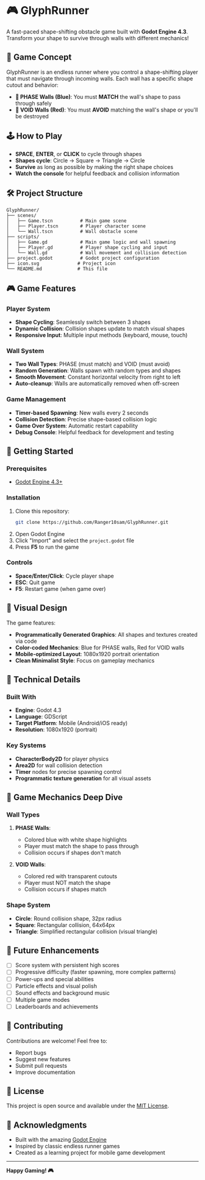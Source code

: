 # 🎮 GlyphRunner

A fast-paced shape-shifting obstacle game built with **Godot Engine 4.3**. Transform your shape to survive through walls with different mechanics!

## 🎯 Game Concept

GlyphRunner is an endless runner where you control a shape-shifting player that must navigate through incoming walls. Each wall has a specific shape cutout and behavior:

- **🔵 PHASE Walls (Blue)**: You must **MATCH** the wall's shape to pass through safely
- **🔴 VOID Walls (Red)**: You must **AVOID** matching the wall's shape or you'll be destroyed

## 🕹️ How to Play

- **SPACE**, **ENTER**, or **CLICK** to cycle through shapes
- **Shapes cycle**: Circle → Square → Triangle → Circle
- **Survive** as long as possible by making the right shape choices
- **Watch the console** for helpful feedback and collision information

## 🛠️ Project Structure

```
GlyphRunner/
├── scenes/
│   ├── Game.tscn          # Main game scene
│   ├── Player.tscn        # Player character scene
│   └── Wall.tscn          # Wall obstacle scene
├── scripts/
│   ├── Game.gd            # Main game logic and wall spawning
│   ├── Player.gd          # Player shape cycling and input
│   └── Wall.gd            # Wall movement and collision detection
├── project.godot          # Godot project configuration
├── icon.svg              # Project icon
└── README.md             # This file
```

## 🎮 Game Features

### Player System
- **Shape Cycling**: Seamlessly switch between 3 shapes
- **Dynamic Collision**: Collision shapes update to match visual shapes
- **Responsive Input**: Multiple input methods (keyboard, mouse, touch)

### Wall System
- **Two Wall Types**: PHASE (must match) and VOID (must avoid)
- **Random Generation**: Walls spawn with random types and shapes
- **Smooth Movement**: Constant horizontal velocity from right to left
- **Auto-cleanup**: Walls are automatically removed when off-screen

### Game Management
- **Timer-based Spawning**: New walls every 2 seconds
- **Collision Detection**: Precise shape-based collision logic
- **Game Over System**: Automatic restart capability
- **Debug Console**: Helpful feedback for development and testing

## 🚀 Getting Started

### Prerequisites
- [Godot Engine 4.3+](https://godotengine.org/download)

### Installation
1. Clone this repository:
   ```bash
   git clone https://github.com/Ranger10sam/GlyphRunner.git
   ```
2. Open Godot Engine
3. Click "Import" and select the `project.godot` file
4. Press **F5** to run the game

### Controls
- **Space/Enter/Click**: Cycle player shape
- **ESC**: Quit game
- **F5**: Restart game (when game over)

## 🎨 Visual Design

The game features:
- **Programmatically Generated Graphics**: All shapes and textures created via code
- **Color-coded Mechanics**: Blue for PHASE walls, Red for VOID walls
- **Mobile-optimized Layout**: 1080x1920 portrait orientation
- **Clean Minimalist Style**: Focus on gameplay mechanics

## 🔧 Technical Details

### Built With
- **Engine**: Godot 4.3
- **Language**: GDScript
- **Target Platform**: Mobile (Android/iOS ready)
- **Resolution**: 1080x1920 (portrait)

### Key Systems
- **CharacterBody2D** for player physics
- **Area2D** for wall collision detection
- **Timer** nodes for precise spawning control
- **Programmatic texture generation** for all visual assets

## 🎯 Game Mechanics Deep Dive

### Wall Types
1. **PHASE Walls**: 
   - Colored blue with white shape highlights
   - Player must match the shape to pass through
   - Collision occurs if shapes don't match

2. **VOID Walls**:
   - Colored red with transparent cutouts
   - Player must NOT match the shape
   - Collision occurs if shapes match

### Shape System
- **Circle**: Round collision shape, 32px radius
- **Square**: Rectangular collision, 64x64px
- **Triangle**: Simplified rectangular collision (visual triangle)

## 🚧 Future Enhancements

- [ ] Score system with persistent high scores
- [ ] Progressive difficulty (faster spawning, more complex patterns)
- [ ] Power-ups and special abilities
- [ ] Particle effects and visual polish
- [ ] Sound effects and background music
- [ ] Multiple game modes
- [ ] Leaderboards and achievements

## 🤝 Contributing

Contributions are welcome! Feel free to:
- Report bugs
- Suggest new features
- Submit pull requests
- Improve documentation

## 📄 License

This project is open source and available under the [MIT License](LICENSE).

## 🙏 Acknowledgments

- Built with the amazing [Godot Engine](https://godotengine.org/)
- Inspired by classic endless runner games
- Created as a learning project for mobile game development

---

**Happy Gaming! 🎮** 
